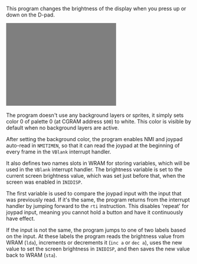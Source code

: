 This program changes the brightness of the display when you press up or down on the D-pad.

![screenshot](screenshot.png?raw=true "screenshot")

The program doesn't use any background layers or sprites, it simply sets color 0 of palette 0 (at CGRAM address `$00`) to white. This color is visible by default when no background layers are active.

After setting the background color, the program enables NMI and joypad auto-read in `NMITIMEN`, so that it can read the joypad at the beginning of every frame in the `VBlank` interrupt handler. 

It also defines two names slots in WRAM for storing variables, which will be used in the `VBlank` interrupt handler. The brightness variable is set to the current screen brightness value, which was set just before that, when the screen was enabled in `INIDISP`.

The first variable is used to compare the joypad input with the input that was previously read. If it's the same, the program returns from the interrupt handler by jumping forward to the `rti` instruction. This disables 'repeat' for joypad input, meaning you cannot hold a button and have it continuously have effect.

If the input is not the same, the program jumps to one of two labels based on the input. At these labels the program reads the brightness value from WRAM (`lda`), increments or decrements it (`inc a` or `dec a`), uses the new value to set the screen brightness in `INIDISP`, and then saves the new value back to WRAM (`sta`).
